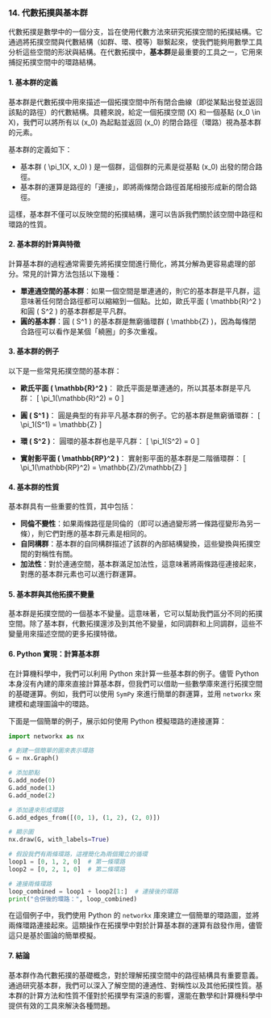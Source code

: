 ### 14. 代數拓撲與基本群

代數拓撲是數學中的一個分支，旨在使用代數方法來研究拓撲空間的拓撲結構。它通過將拓撲空間與代數結構（如群、環、模等）聯繫起來，使我們能夠用數學工具分析這些空間的形狀與結構。在代數拓撲中，**基本群**是最重要的工具之一，它用來捕捉拓撲空間中的環路結構。

#### 1. 基本群的定義

基本群是代數拓撲中用來描述一個拓撲空間中所有閉合曲線（即從某點出發並返回該點的路徑）的代數結構。具體來說，給定一個拓撲空間 \(X\) 和一個基點 \(x_0 \in X\)，我們可以將所有以 \(x_0\) 為起點並返回 \(x_0\) 的閉合路徑（環路）視為基本群的元素。

基本群的定義如下：

- 基本群 \( \pi_1(X, x_0) \) 是一個群，這個群的元素是從基點 \(x_0\) 出發的閉合路徑。
- 基本群的運算是路徑的「連接」，即將兩條閉合路徑首尾相接形成新的閉合路徑。

這樣，基本群不僅可以反映空間的拓撲結構，還可以告訴我們關於該空間中路徑和環路的性質。

#### 2. 基本群的計算與特徵

計算基本群的過程通常需要先將拓撲空間進行簡化，將其分解為更容易處理的部分。常見的計算方法包括以下幾種：

- **單連通空間的基本群**：如果一個空間是單連通的，則它的基本群是平凡群，這意味著任何閉合路徑都可以縮縮到一個點。比如，歐氏平面 \( \mathbb{R}^2 \) 和圓 \( S^2 \) 的基本群都是平凡群。
- **圓的基本群**：圓 \( S^1 \) 的基本群是無窮循環群 \( \mathbb{Z} \)，因為每條閉合路徑可以看作是某個「繞圈」的多次重複。

#### 3. 基本群的例子

以下是一些常見拓撲空間的基本群：

- **歐氏平面 \( \mathbb{R}^2 \)**：
  歐氏平面是單連通的，所以其基本群是平凡群：
  \[
  \pi_1(\mathbb{R}^2) = 0
  \]
  
- **圓 \( S^1 \)**：
  圓是典型的有非平凡基本群的例子。它的基本群是無窮循環群：
  \[
  \pi_1(S^1) = \mathbb{Z}
  \]
  
- **環 \( S^2 \)**：
  圓環的基本群也是平凡群：
  \[
  \pi_1(S^2) = 0
  \]

- **實射影平面 \( \mathbb{RP}^2 \)**：
  實射影平面的基本群是二階循環群：
  \[
  \pi_1(\mathbb{RP}^2) = \mathbb{Z}/2\mathbb{Z}
  \]

#### 4. 基本群的性質

基本群具有一些重要的性質，其中包括：

- **同倫不變性**：如果兩條路徑是同倫的（即可以通過變形將一條路徑變形為另一條），則它們對應的基本群元素是相同的。
- **自同構群**：基本群的自同構群描述了該群的內部結構變換，這些變換與拓撲空間的對稱性有關。
- **加法性**：對於連通空間，基本群滿足加法性，這意味著將兩條路徑連接起來，對應的基本群元素也可以進行群運算。

#### 5. 基本群與其他拓撲不變量

基本群是拓撲空間的一個基本不變量。這意味著，它可以幫助我們區分不同的拓撲空間。除了基本群，代數拓撲還涉及到其他不變量，如同調群和上同調群，這些不變量用來描述空間的更多拓撲特徵。

#### 6. Python 實現：計算基本群

在計算機科學中，我們可以利用 Python 來計算一些基本群的例子。儘管 Python 本身沒有內建的庫來直接計算基本群，但我們可以借助一些數學庫來進行拓撲空間的基礎運算。例如，我們可以使用 `SymPy` 來進行簡單的群運算，並用 `networkx` 來建模和處理圖論中的環路。

下面是一個簡單的例子，展示如何使用 Python 模擬環路的連接運算：

```python
import networkx as nx

# 創建一個簡單的圖來表示環路
G = nx.Graph()

# 添加節點
G.add_node(0)
G.add_node(1)
G.add_node(2)

# 添加邊來形成環路
G.add_edges_from([(0, 1), (1, 2), (2, 0)])

# 顯示圖
nx.draw(G, with_labels=True)

# 假設我們有兩條環路，這裡簡化為兩個獨立的循環
loop1 = [0, 1, 2, 0]  # 第一條環路
loop2 = [0, 2, 1, 0]  # 第二條環路

# 連接兩條環路
loop_combined = loop1 + loop2[1:]  # 連接後的環路
print("合併後的環路：", loop_combined)
```

在這個例子中，我們使用 Python 的 `networkx` 庫來建立一個簡單的環路圖，並將兩條環路連接起來。這類操作在拓撲學中對於計算基本群的運算有啟發作用，儘管這只是基於圖論的簡單模擬。

#### 7. 結論

基本群作為代數拓撲的基礎概念，對於理解拓撲空間中的路徑結構具有重要意義。通過研究基本群，我們可以深入了解空間的連通性、對稱性以及其他拓撲性質。基本群的計算方法和性質不僅對於拓撲學有深遠的影響，還能在數學和計算機科學中提供有效的工具來解決各種問題。